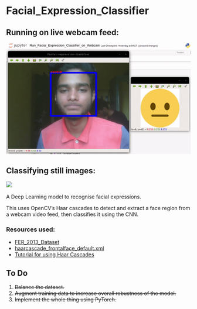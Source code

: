 # Facial_Expression_Classifier



## Running on live webcam feed:
![](webcam-sample.gif)

## Classifying still images:
<img src="https://github.com/Mainakdeb/Facial_Expression_Recognition-/blob/master/Screenshots/PyTorch_Predictions.png" width="510">



A Deep Learning model to recognise facial expressions.

This uses OpenCV’s Haar cascades to detect and extract
a face region from a webcam video feed, then classifies
it using the CNN.

### Resources used:
* [FER_2013_Dataset](https://www.kaggle.com/c/challenges-in-representation-learning-facial-expression-recognition-challenge/data)
* [haarcascade_frontalface_default.xml](https://github.com/opencv/opencv/blob/master/data/haarcascades/haarcascade_frontalface_default.xml)
* [Tutorial for using Haar Cascades](https://www.youtube.com/watch?v=88HdqNDQsEk)


## To Do
1. ~~Balance the dataset.~~
2. ~~Augment training data to increase overall robustness of the model.~~
3. ~~Implement the whole thing using PyTorch.~~
